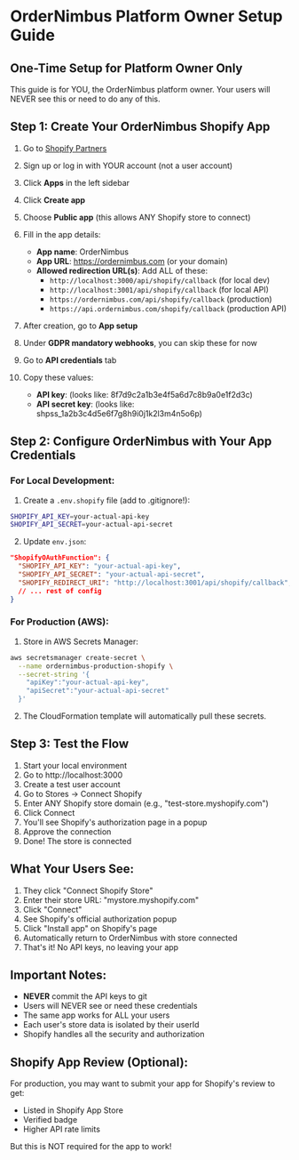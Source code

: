 # OrderNimbus Platform Owner Setup Guide

## One-Time Setup for Platform Owner Only

This guide is for YOU, the OrderNimbus platform owner. Your users will NEVER see this or need to do any of this.

## Step 1: Create Your OrderNimbus Shopify App

1. Go to [Shopify Partners](https://partners.shopify.com/)
2. Sign up or log in with YOUR account (not a user account)
3. Click **Apps** in the left sidebar
4. Click **Create app**
5. Choose **Public app** (this allows ANY Shopify store to connect)
6. Fill in the app details:
   - **App name**: OrderNimbus
   - **App URL**: https://ordernimbus.com (or your domain)
   - **Allowed redirection URL(s)**: Add ALL of these:
     - `http://localhost:3000/api/shopify/callback` (for local dev)
     - `http://localhost:3001/api/shopify/callback` (for local API)
     - `https://ordernimbus.com/api/shopify/callback` (production)
     - `https://api.ordernimbus.com/shopify/callback` (production API)

7. After creation, go to **App setup**
8. Under **GDPR mandatory webhooks**, you can skip these for now
9. Go to **API credentials** tab
10. Copy these values:
    - **API key**: (looks like: 8f7d9c2a1b3e4f5a6d7c8b9a0e1f2d3c)
    - **API secret key**: (looks like: shpss_1a2b3c4d5e6f7g8h9i0j1k2l3m4n5o6p)

## Step 2: Configure OrderNimbus with Your App Credentials

### For Local Development:

1. Create a `.env.shopify` file (add to .gitignore!):
```bash
SHOPIFY_API_KEY=your-actual-api-key
SHOPIFY_API_SECRET=your-actual-api-secret
```

2. Update `env.json`:
```json
"ShopifyOAuthFunction": {
  "SHOPIFY_API_KEY": "your-actual-api-key",
  "SHOPIFY_API_SECRET": "your-actual-api-secret",
  "SHOPIFY_REDIRECT_URI": "http://localhost:3001/api/shopify/callback",
  // ... rest of config
}
```

### For Production (AWS):

1. Store in AWS Secrets Manager:
```bash
aws secretsmanager create-secret \
  --name ordernimbus-production-shopify \
  --secret-string '{
    "apiKey":"your-actual-api-key",
    "apiSecret":"your-actual-api-secret"
  }'
```

2. The CloudFormation template will automatically pull these secrets.

## Step 3: Test the Flow

1. Start your local environment
2. Go to http://localhost:3000
3. Create a test user account
4. Go to Stores → Connect Shopify
5. Enter ANY Shopify store domain (e.g., "test-store.myshopify.com")
6. Click Connect
7. You'll see Shopify's authorization page in a popup
8. Approve the connection
9. Done! The store is connected

## What Your Users See:

1. They click "Connect Shopify Store"
2. Enter their store URL: "mystore.myshopify.com"
3. Click "Connect"
4. See Shopify's official authorization popup
5. Click "Install app" on Shopify's page
6. Automatically return to OrderNimbus with store connected
7. That's it! No API keys, no leaving your app

## Important Notes:

- **NEVER** commit the API keys to git
- Users will NEVER see or need these credentials
- The same app works for ALL your users
- Each user's store data is isolated by their userId
- Shopify handles all the security and authorization

## Shopify App Review (Optional):

For production, you may want to submit your app for Shopify's review to get:
- Listed in Shopify App Store
- Verified badge
- Higher API rate limits

But this is NOT required for the app to work!